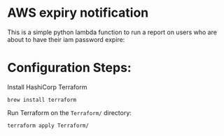 # AWS expiry notification

This is a simple python lambda function to run a report on users who are about to have their iam password expire:

# Configuration Steps:


Install HashiCorp Terraform
```
brew install terraform
```

Run Terraform on the `Terraform/` directory:
```
terraform apply Terraform/
```
